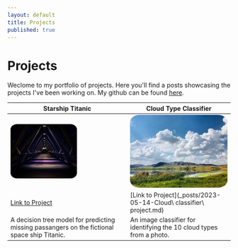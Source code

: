 ```yaml
---
layout: default
title: Projects
published: true
---
```


# Projects

Weclome to my portfolio of projects. Here you'll find a posts showcasing the projects I've been working on. My github can be found [here](https://github.com/benbardev).

| Starship Titanic | Cloud Type Classifier |
|---|---|
| <img src="images/starship.jpg" style="border-radius:10%" width=150px> | <img src="images/cloud.jpg" style="border-radius:10%" width=350px> |
| [Link to Project](projects/starship) | [Link to Project](_posts/2023-05-14-Cloud\ classifier\ project.md) |
| A decision tree model for predicting missing passangers on the fictional space ship Titanic. | An image classifier for identifying the 10 cloud types from a photo. |
